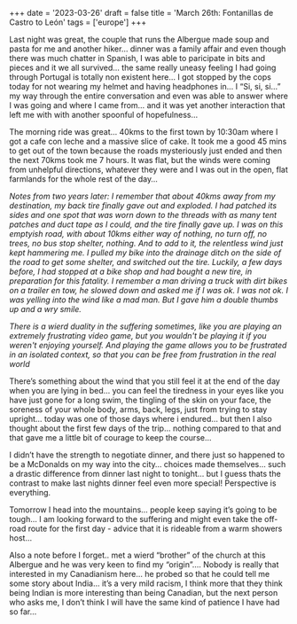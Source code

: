 +++
date = '2023-03-26'
draft = false
title = 'March 26th: Fontanillas de Castro to León'
tags = ['europe']
+++

Last night was great, the couple that runs the Albergue made soup and pasta for me and another hiker… dinner was a family affair and even though there was much chatter in Spanish, I was able to paricipate in bits and pieces and it we all survived… the same really uneasy feeling I had going through Portugal is totally non existent here… I got stopped by the cops today for not wearing my helmet and having headphones in… I “Si, si, si…” my way through the entire conversation and even was able to answer where I was going and where I came from… and it was yet another interaction that left me with with another spoonful of hopefulness…

The morning ride was great… 40kms to the first town by 10:30am where I got a cafe con leche and a massive slice of cake. It took me a good 45 mins to get out of the town because the roads mysteriously just ended and then the next 70kms took me 7 hours. It was flat, but the winds were coming from unhelpful directions, whatever they were and I was out in the open, flat farmlands for the whole rest of the day… 

*Notes from two years later: I remember that about 40kms away from my destination, my back tire finally gave out and exploded. I had patched its sides and one spot that was worn down to the threads with as many tent patches and duct tape as I could, and the tire finally gave up. I was on this emptyish road, with about 10kms either way of nothing, no turn off, no trees, no bus stop shelter, nothing. And to add to it, the relentless wind just kept hammering me.  I pulled my bike into the drainage ditch on the side of the road to get some shelter, and switched out the tire. Luckily, a few days before, I had stopped at a bike shop and had bought a new tire, in preparation for this fatality. I remember a man driving a truck with dirt bikes on a trailer en tow, he slowed down and asked me if I was ok. I was not ok. I was yelling into the wind like a mad man. But I gave him a double thumbs up and a wry smile.*

*There is a wierd duality in the suffering sometimes, like you are playing an extremely frustrating video game, but you wouldn't be playing it if you weren't enjoying yourself. And playing the game allows you to be frustrated in an isolated context, so that you can be free from frustration in the real world*

There’s something about the wind that you still feel it at the end of the day when you are lying in bed… you can feel the tiredness in your eyes like you have just gone for a long swim, the tingling of the skin on your face, the soreness of your whole body, arms, back, legs, just from trying to stay upright… today was one of those days where i endured… but then I also thought about the first few days of the trip… nothing compared to that and that gave me a little bit of courage to keep the course…

I didn’t have the strength to negotiate dinner, and there just so happened to be a McDonalds on my way into the city… choices made themselves… such a drastic difference from dinner last night to tonight… but I guess thats the contrast to make last nights dinner feel even more special! Perspective is everything.

Tomorrow I head into the mountains… people keep saying it’s going to be tough… I am looking forward to the suffering and might even take the off-road route for the first day - advice that it is rideable from a warm showers host…

Also a note before I forget.. met a wierd “brother” of the church at this Albergue and he was very keen to find my “origin”…. Nobody is really that interested in my Canadianism here… he probed so that he could tell me some story about India… it’s a very mild racism, I think more that they think being Indian is more interesting than being Canadian, but the next person who asks me, I don’t think I will have the same kind of patience I have had so far…